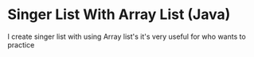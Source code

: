 # Singer List With Array List (Java)
I create singer list with using Array list's 
it's very useful for who wants to practice
